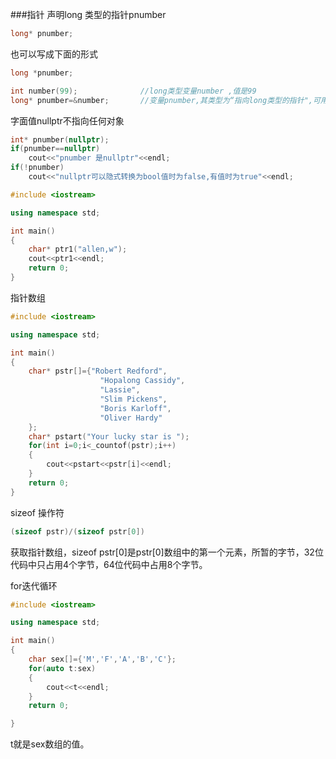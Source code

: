 ###指针
声明long 类型的指针pnumber
```cpp
long* pnumber;
```
也可以写成下面的形式
```cpp
long *pnumber;
```
```cpp
int number(99);              //long类型变量number ,值是99
long* pnumber=&number;       //变量pnumber,其类型为“指向long类型的指针",可用来存储变量number的地址。
```
字面值nullptr不指向任何对象
```cpp
int* pnumber(nullptr);
if(pnumber==nullptr)
    cout<<"pnumber 是nullptr"<<endl;
if(!pnumber)
    cout<<"nullptr可以隐式转换为bool值时为false,有值时为true"<<endl;
```

```cpp
#include <iostream>

using namespace std;

int main()
{
	char* ptr1("allen,w");
	cout<<ptr1<<endl;
	return 0;
}
```
指针数组
```cpp
#include <iostream>

using namespace std;

int main()
{
	char* pstr[]={"Robert Redford",
					"Hopalong Cassidy",
					"Lassie",
					"Slim Pickens",
					"Boris Karloff",
					"Oliver Hardy"
	};
	char* pstart("Your lucky star is ");
	for(int i=0;i<_countof(pstr);i++)
	{
		cout<<pstart<<pstr[i]<<endl;
	}
	return 0;
}
```
sizeof 操作符
```cpp
(sizeof pstr)/(sizeof pstr[0])
```
获取指针数组，sizeof pstr[0]是pstr[0]数组中的第一个元素，所暂的字节，32位代码中只占用4个字节，64位代码中占用8个字节。

for迭代循环
```cpp
#include <iostream>

using namespace std;

int main()
{
	char sex[]={'M','F','A','B','C'};
	for(auto t:sex)
	{
		cout<<t<<endl;
	}
	return 0;

}
```
t就是sex数组的值。
